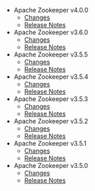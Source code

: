 
<!---
# Licensed to the Apache Software Foundation (ASF) under one
# or more contributor license agreements.  See the NOTICE file
# distributed with this work for additional information
# regarding copyright ownership.  The ASF licenses this file
# to you under the Apache License, Version 2.0 (the
# "License"); you may not use this file except in compliance
# with the License.  You may obtain a copy of the License at
#
#     http://www.apache.org/licenses/LICENSE-2.0
#
# Unless required by applicable law or agreed to in writing, software
# distributed under the License is distributed on an "AS IS" BASIS,
# WITHOUT WARRANTIES OR CONDITIONS OF ANY KIND, either express or implied.
# See the License for the specific language governing permissions and
# limitations under the License.
-->
* Apache Zookeeper v4.0.0
    * [Changes](4.0.0/CHANGES.4.0.0.html)
    * [Release Notes](4.0.0/RELEASENOTES.4.0.0.html)
* Apache Zookeeper v3.6.0
    * [Changes](3.6.0/CHANGES.3.6.0.html)
    * [Release Notes](3.6.0/RELEASENOTES.3.6.0.html)
* Apache Zookeeper v3.5.5
    * [Changes](3.5.5/CHANGES.3.5.5.html)
    * [Release Notes](3.5.5/RELEASENOTES.3.5.5.html)
* Apache Zookeeper v3.5.4
    * [Changes](3.5.4/CHANGES.3.5.4.html)
    * [Release Notes](3.5.4/RELEASENOTES.3.5.4.html)
* Apache Zookeeper v3.5.3
    * [Changes](3.5.3/CHANGES.3.5.3.html)
    * [Release Notes](3.5.3/RELEASENOTES.3.5.3.html)
* Apache Zookeeper v3.5.2
    * [Changes](3.5.2/CHANGES.3.5.2.html)
    * [Release Notes](3.5.2/RELEASENOTES.3.5.2.html)
* Apache Zookeeper v3.5.1
    * [Changes](3.5.1/CHANGES.3.5.1.html)
    * [Release Notes](3.5.1/RELEASENOTES.3.5.1.html)
* Apache Zookeeper v3.5.0
    * [Changes](3.5.0/CHANGES.3.5.0.html)
    * [Release Notes](3.5.0/RELEASENOTES.3.5.0.html)
